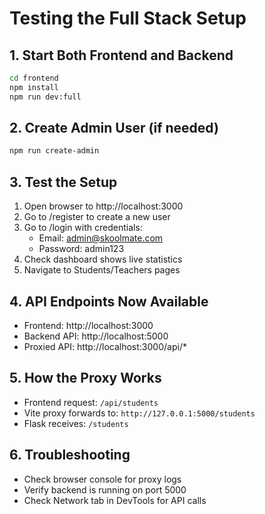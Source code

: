 # Testing the Full Stack Setup

## 1. Start Both Frontend and Backend
```bash
cd frontend
npm install
npm run dev:full
```

## 2. Create Admin User (if needed)
```bash
npm run create-admin
```

## 3. Test the Setup
1. Open browser to http://localhost:3000
2. Go to /register to create a new user
3. Go to /login with credentials:
   - Email: admin@skoolmate.com  
   - Password: admin123
4. Check dashboard shows live statistics
5. Navigate to Students/Teachers pages

## 4. API Endpoints Now Available
- Frontend: http://localhost:3000
- Backend API: http://localhost:5000
- Proxied API: http://localhost:3000/api/*

## 5. How the Proxy Works
- Frontend request: `/api/students` 
- Vite proxy forwards to: `http://127.0.0.1:5000/students`
- Flask receives: `/students`

## 6. Troubleshooting
- Check browser console for proxy logs
- Verify backend is running on port 5000
- Check Network tab in DevTools for API calls